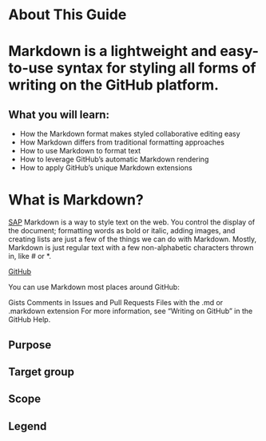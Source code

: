 # About This Guide


# Markdown is a lightweight and easy-to-use syntax for styling all forms of writing on the GitHub platform.

## What you will learn:

* How the Markdown format makes styled collaborative editing easy
* How Markdown differs from traditional formatting approaches
* How to use Markdown to format text
* How to leverage GitHub’s automatic Markdown rendering
* How to apply GitHub’s unique Markdown extensions

# What is Markdown?
[SAP](https://translation.sap.com/index.html) Markdown is a way to style text on the web. You control the display of the document; formatting words as bold or italic, adding images, and creating lists are just a few of the things we can do with Markdown. Mostly, Markdown is just regular text with a few non-alphabetic characters thrown in, like # or *.


[GitHub](http://github.com)

You can use Markdown most places around GitHub:

Gists
Comments in Issues and Pull Requests
Files with the .md or .markdown extension
For more information, see “Writing on GitHub” in the GitHub Help.

## Purpose
## Target group
## Scope
## Legend
